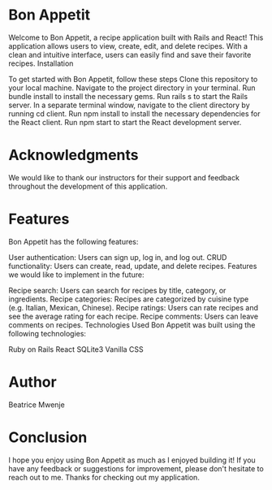 # Bon Appetit
Welcome to Bon Appetit, a recipe application built with Rails and React! This application allows users to view, create, edit, and delete recipes. With a clean and intuitive interface, users can easily find and save their favorite recipes. Installation

To get started with Bon Appetit, follow these steps Clone this repository to your local machine. Navigate to the project directory in your terminal. Run bundle install to install the necessary gems. Run rails s to start the Rails server. In a separate terminal window, navigate to the client directory by running cd client. Run npm install to install the necessary dependencies for the React client. Run npm start to start the React development server.

# Acknowledgments
We would like to thank our instructors for their support and feedback throughout the development of this application.

# Features
Bon Appetit has the following features:

User authentication: Users can sign up, log in, and log out. CRUD functionality: Users can create, read, update, and delete recipes. Features we would like to implement in the future:

Recipe search: Users can search for recipes by title, category, or ingredients. Recipe categories: Recipes are categorized by cuisine type (e.g. Italian, Mexican, Chinese). Recipe ratings: Users can rate recipes and see the average rating for each recipe. Recipe comments: Users can leave comments on recipes. Technologies Used Bon Appetit was built using the following technologies:

Ruby on Rails React SQLite3 Vanilla CSS

# Author
Beatrice Mwenje

# Conclusion
I hope you enjoy using Bon Appetit as much as I enjoyed building it! If you have any feedback or suggestions for improvement, please don't hesitate to reach out to me. Thanks for checking out my application.
